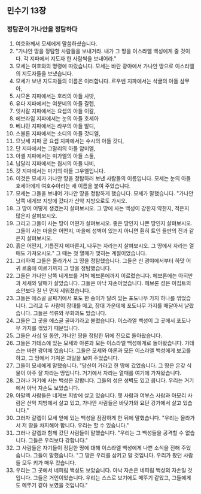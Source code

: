 ## 민수기 13장

### 정탐꾼이 가나안을 정탐하다
1. 여호와께서 모세에게 말씀하셨습니다.
2. "가나안 땅을 정탐할 사람들을 보내거라. 내가 그 땅을 이스라엘 백성에게 줄 것이다. 각 지파에서 지도자 한 사람씩을 보내어라."
3. 모세는 여호와의 명령에 따랐습니다. 모세는 바란 광야에서 가나안 땅으로 이스라엘의 지도자들을 보냈습니다.
4. 모세가 보낸 지도자들의 이름은 이러합니다. 르우벤 지파에서는 삭굴의 아들 삼무아,
5. 시므온 지파에서는 호리의 아들 사밧,
6. 유다 지파에서는 여분네의 아들 갈렙,
7. 잇사갈 지파에서는 요셉의 아들 이갈,
8. 에브라임 지파에서는 눈의 아들 호세아
9. 베냐민 지파에서는 라부의 아들 발디,
10. 스불론 지파에서는 소디의 아들 갓디엘,
11. 므낫세 지파 곧 요셉 지파에서는 수시의 아들 갓디,
12. 단 지파에서는 그말리의 아들 암미엘,
13. 아셀 지파에서는 미가엘의 아들 스둘,
14. 납달리 지파에서는 웝시의 아들 나비,
15. 갓 지파에서는 마기의 아들 그우엘입니다.
16. 이것은 모세가 가나안 땅을 정탐하러 보낸 사람들의 이름입니다. 모세는 눈의 아들 호세아에게 여호수아라는 새 이름을 붙여 주었습니다.
17. 모세는 그들을 보내어 가나안 땅을 정탐하게 했습니다. 모세가 말했습니다. "가나안 남쪽 네게브 지방에 갔다가 산악 지방으로도 가시오.
18. 그 땅이 어떻게 생겼는지 살펴보시오. 그 땅에 사는 백성이 강한지 약한지, 적은지 많은지 살펴보시오.
19. 그리고 그들이 사는 땅이 어떤가 살펴보시오. 좋은 땅인지 나쁜 땅인지 살펴보시오. 그들이 사는 마을은 어떤지, 마을에 성벽이 있는지 아니면 훤히 트인 들판의 진과 같은지 살펴보시오.
20. 흙은 어떤지, 기름진지 메마른지, 나무는 자라는지 살펴보시오. 그 땅에서 자라는 열매도 가져오시오." 그 때는 첫 열매가 맺히는 계절이었습니다.
21. 그리하여 그들은 올라가서 그 땅을 정탐했습니다. 그들은 신 광야에서부터 하맛 어귀 르홉에 이르기까지 그 땅을 정탐했습니다.
22. 그들은 가나안 남쪽 네게브를 거쳐 헤브론에까지 이르렀습니다. 헤브론에는 아히만과 세새와 달매가 살았습니다. 그들은 아낙 자손이었습니다. 헤브론 성은 이집트의 소안보다 칠 년 먼저 세워졌습니다.
23. 그들은 에스골 골짜기에서 포도 한 송이가 달려 있는 포도나무 가지 하나를 꺾었습니다. 그리고 두 사람이 장대를 메고, 장대 가운데에 포도나무 가지를 매달아서 날랐습니다. 그들은 석류와 무화과도 땄습니다.
24. 그들은 그 곳을 에스골 골짜기라고 불렀습니다. 이스라엘 백성이 그 곳에서 포도나무 가지를 꺾었기 때문입니다.
25. 그들은 사십 일 동안, 가나안 땅을 정탐한 뒤에 진으로 돌아왔습니다.
26. 그들은 가데스에 있는 모세와 아론과 모든 이스라엘 백성에게로 돌아왔습니다. 가데스는 바란 광야에 있습니다. 그들은 모세와 아론과 모든 이스라엘 백성에게 보고를 하고, 그 땅에서 가져온 과일을 보여 주었습니다.
27. 그들이 모세에게 말했습니다. "당신이 가라고 한 땅에 갔었습니다. 그 땅은 온갖 식물이 아주 잘 자라는 땅입니다. 거기에서 자라는 열매를 여기에 가져왔습니다.
28. 그러나 거기에 사는 백성은 강합니다. 그들의 성은 성벽도 있고 큽니다. 우리는 거기에서 아낙 자손도 보았습니다.
29. 아말렉 사람들은 네게브 지방에 살고 있습니다. 헷 사람과 여부스 사람과 아모리 사람은 산악 지방에서 살고 있고, 가나안 사람들은 바닷가와 요단 강가에서 살고 있습니다."
30. 그러자 갈렙이 모세 앞에 있는 백성을 잠잠하게 한 뒤에 말했습니다. "우리는 올라가서 저 땅을 차지해야 합니다. 우리는 할 수 있습니다."
31. 그러나 갈렙과 함께 갔던 사람들이 말했습니다. "우리는 그 백성들을 공격할 수 없습니다. 그들은 우리보다 강합니다."
32. 그 사람들은 자기들이 정탐한 땅에 대해 이스라엘 백성에게 나쁜 소식을 전해 주었습니다. 그들이 말했습니다. "그 땅은 우리를 삼키고 말 것입니다. 우리가 봤던 사람들 모두 키가 매우 컸습니다.
33. 우리는 그 곳에서 네피림 백성도 보았습니다. 아낙 자손은 네피림 백성의 자손일 것입니다. 그들은 거인이었습니다. 우리는 스스로 보기에도 메뚜기 같았고, 그들에게도 메뚜기 같아 보였을 것입니다."